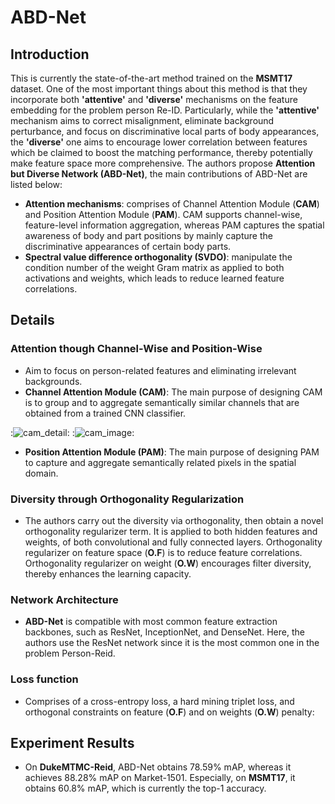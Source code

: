 # ABD-Net
## Introduction
This is currently the state-of-the-art method trained on the **MSMT17** dataset. One of the most important things about this method is that they incorporate both **'attentive'** and **'diverse'** mechanisms on the feature embedding for the problem person Re-ID. Particularly, while the **'attentive'** mechanism aims to correct misalignment, eliminate background perturbance, and focus on discriminative local parts of body appearances, the **'diverse'** one aims to encourage lower correlation between features which be claimed to boost the matching performance, thereby potentially make feature space more comprehensive. The authors propose **Attention but Diverse Network (ABD-Net)**, the main contributions of ABD-Net are listed below:
- **Attention mechanisms**: comprises of Channel Attention Module (**CAM**) and Position Attention Module (**PAM**). CAM supports channel-wise, feature-level information aggregation, whereas PAM captures the spatial awareness of body and part positions by mainly capture the discriminative appearances of certain body parts.
- **Spectral value difference orthogonality (SVDO)**: manipulate the condition number of the weight Gram matrix as applied to both activations and weights, which leads to reduce learned feature correlations.
## Details
### Attention though Channel-Wise and Position-Wise
- Aim to focus on person-related features and eliminating irrelevant backgrounds.
- **Channel Attention Module (CAM)**: The main purpose of designing CAM is to group and to aggregate semantically similar channels that are obtained from a trained CNN classifier. 

:![cam_detail](https://github.com/soloSquad1999/Person-ReID-paper-notes/blob/master/Network%20Approach/ABD-Net/cam_detail.png):
:![cam_image](https://github.com/soloSquad1999/Person-ReID-paper-notes/blob/master/Network%20Approach/ABD-Net/cam_image.png):

- **Position Attention Module (PAM)**: The main purpose of designing PAM to capture and aggregate semantically related pixels in the spatial domain. 


### Diversity through Orthogonality Regularization
- The authors carry out the diversity via orthogonality, then obtain a novel orthogonality regularizer term. It is applied to both hidden features and weights, of both convolutional and fully connected layers. Orthogonality regularizer on feature space (**O.F**) is to reduce feature correlations. Orthogonality regularizer on weight (**O.W**) encourages filter diversity, thereby enhances the learning capacity.


### Network Architecture
- **ABD-Net** is compatible with most common feature extraction backbones, such as ResNet, InceptionNet, and DenseNet. Here, the authors use the ResNet network since it is the most common one in the problem Person-Reid.


### Loss function
- Comprises of a cross-entropy loss, a hard mining triplet loss, and orthogonal constraints on feature (**O.F**) and on weights (**O.W**) penalty: 

## Experiment Results
- On **DukeMTMC-Reid**, ABD-Net obtains 78.59% mAP, whereas it achieves 88.28% mAP on Market-1501. Especially, on **MSMT17**, it obtains 60.8% mAP, which is currently the top-1 accuracy. 

